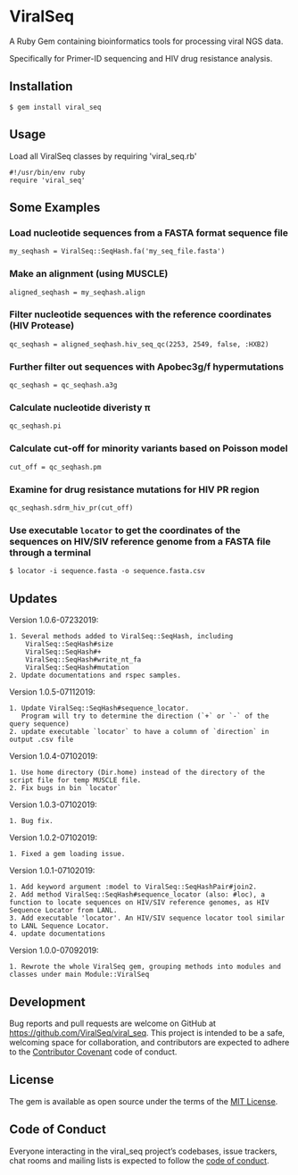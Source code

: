 # ViralSeq

A Ruby Gem containing bioinformatics tools for processing viral NGS data.

Specifically for Primer-ID sequencing and HIV drug resistance analysis.

## Installation

    $ gem install viral_seq

## Usage

Load all ViralSeq classes by requiring 'viral_seq.rb'

    #!/usr/bin/env ruby
    require 'viral_seq'

## Some Examples

### Load nucleotide sequences from a FASTA format sequence file

    my_seqhash = ViralSeq::SeqHash.fa('my_seq_file.fasta')

### Make an alignment (using MUSCLE)

    aligned_seqhash = my_seqhash.align

### Filter nucleotide sequences with the reference coordinates (HIV Protease)

    qc_seqhash = aligned_seqhash.hiv_seq_qc(2253, 2549, false, :HXB2)

### Further filter out sequences with Apobec3g/f hypermutations

    qc_seqhash = qc_seqhash.a3g

### Calculate nucleotide diveristy π

    qc_seqhash.pi

### Calculate cut-off for minority variants based on Poisson model

    cut_off = qc_seqhash.pm

### Examine for drug resistance mutations for HIV PR region

    qc_seqhash.sdrm_hiv_pr(cut_off)

### Use executable `locator` to get the coordinates of the sequences on HIV/SIV reference genome from a FASTA file through a terminal

    $ locator -i sequence.fasta -o sequence.fasta.csv

## Updates

Version 1.0.6-07232019:

    1. Several methods added to ViralSeq::SeqHash, including
        ViralSeq::SeqHash#size
        ViralSeq::SeqHash#+
        ViralSeq::SeqHash#write_nt_fa
        ViralSeq::SeqHash#mutation
    2. Update documentations and rspec samples. 

Version 1.0.5-07112019:

    1. Update ViralSeq::SeqHash#sequence_locator.
       Program will try to determine the direction (`+` or `-` of the query sequence)
    2. update executable `locator` to have a column of `direction` in output .csv file

Version 1.0.4-07102019:

    1. Use home directory (Dir.home) instead of the directory of the script file for temp MUSCLE file.
    2. Fix bugs in bin `locator`

Version 1.0.3-07102019:

    1. Bug fix.

Version 1.0.2-07102019:

    1. Fixed a gem loading issue.

Version 1.0.1-07102019:

    1. Add keyword argument :model to ViralSeq::SeqHashPair#join2.
    2. Add method ViralSeq::SeqHash#sequence_locator (also: #loc), a function to locate sequences on HIV/SIV reference genomes, as HIV Sequence Locator from LANL.
    3. Add executable 'locator'. An HIV/SIV sequence locator tool similar to LANL Sequence Locator.
    4. update documentations

Version 1.0.0-07092019:

    1. Rewrote the whole ViralSeq gem, grouping methods into modules and classes under main Module::ViralSeq

## Development

Bug reports and pull requests are welcome on GitHub at https://github.com/ViralSeq/viral_seq. This project is intended to be a safe, welcoming space for collaboration, and contributors are expected to adhere to the [Contributor Covenant](http://contributor-covenant.org) code of conduct.

## License

The gem is available as open source under the terms of the [MIT License](https://opensource.org/licenses/MIT).

## Code of Conduct

Everyone interacting in the viral_seq project’s codebases, issue trackers, chat rooms and mailing lists is expected to follow the [code of conduct](https://github.com/ViralSeq/viral_seq/blob/master/CODE_OF_CONDUCT.md).
